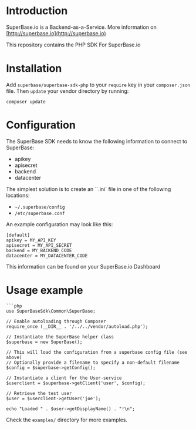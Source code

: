 # Introduction

SuperBase.io is a Backend-as-a-Service. More information on [http://superbase.io](http://superbase.io)

This repository contains the PHP SDK For SuperBase.io

# Installation

Add `superbase/superbase-sdk-php` to your `require` key in your `composer.json` file.
Then `update` your vendor directory by running:

    composer update
        
# Configuration

The SuperBase SDK needs to know the following information to connect to SuperBase:

* apikey
* apisecret
* backend
* datacenter

The simplest solution is to create an ``.ini` file in one of the following locations:

* `~/.superbase/config`
* `/etc/superbase.conf`

An example configuration may look like this:

    [default]
    apikey = MY_API_KEY
    apisecret = MY_API_SECRET
    backend = MY_BACKEND_CODE
    datacenter = MY_DATACENTER_CODE
    
This information can be found on your SuperBase.io Dashboard

# Usage example

    ```php
    use SuperBaseSdk\Common\SuperBase;

    // Enable autoloading through Composer
    require_once (__DIR__ . '/../../vendor/autoload.php');

    // Instantiate the SuperBase helper class
    $superbase = new SuperBase();

    // This will load the configuration from a superbase config file (see above)
    // Optionally provide a filename to specify a non-default filename
    $config = $superbase->getConfig();

    // Instantiate a client for the User-service
    $userclient = $superbase->getClient('user', $config);

    // Retrieve the test user
    $user = $userclient->getUser('joe');

    echo "Loaded " . $user->getDisplayName() . "!\n";
    
Check the `examples/` directory for more examples.
